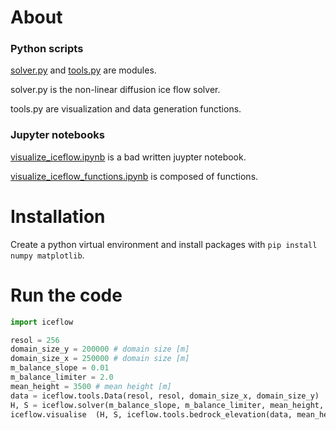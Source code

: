 # About
### Python scripts
[solver.py](scripts/solver.py) and [tools.py](scripts/tools.py) are modules.

solver.py is the non-linear diffusion ice flow solver.

tools.py are visualization and data generation functions.

### Jupyter notebooks
[visualize_iceflow.ipynb](scripts/visualize_iceflow.ipynb) is a bad written juypter notebook.

[visualize_iceflow_functions.ipynb](scripts/visualize_iceflow_functions.ipynb) is composed of functions.

# Installation
Create a python virtual environment and install packages with ```pip install numpy matplotlib```.

# Run the code

```python
import iceflow

resol = 256
domain_size_y = 200000 # domain size [m]
domain_size_x = 250000 # domain size [m]
m_balance_slope = 0.01
m_balance_limiter = 2.0
mean_height = 3500 # mean height [m]
data = iceflow.tools.Data(resol, resol, domain_size_x, domain_size_y)
H, S = iceflow.solver(m_balance_slope, m_balance_limiter, mean_height, data)
iceflow.visualise  (H, S, iceflow.tools.bedrock_elevation(data, mean_height), data.xc, data.yc)
```
